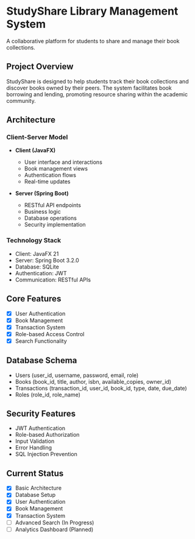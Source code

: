 # StudyShare Library Management System

A collaborative platform for students to share and manage their book collections.

## Project Overview
StudyShare is designed to help students track their book collections and discover books owned by their peers. The system facilitates book borrowing and lending, promoting resource sharing within the academic community.

## Architecture
### Client-Server Model
- **Client (JavaFX)**
  - User interface and interactions
  - Book management views
  - Authentication flows
  - Real-time updates

- **Server (Spring Boot)**
  - RESTful API endpoints
  - Business logic
  - Database operations
  - Security implementation

### Technology Stack
- Client: JavaFX 21
- Server: Spring Boot 3.2.0
- Database: SQLite
- Authentication: JWT
- Communication: RESTful APIs

## Core Features
- [x] User Authentication
- [x] Book Management
- [x] Transaction System
- [x] Role-based Access Control
- [x] Search Functionality

## Database Schema
- Users (user_id, username, password, email, role)
- Books (book_id, title, author, isbn, available_copies, owner_id)
- Transactions (transaction_id, user_id, book_id, type, date, due_date)
- Roles (role_id, role_name)

## Security Features
- JWT Authentication
- Role-based Authorization
- Input Validation
- Error Handling
- SQL Injection Prevention

## Current Status
- [x] Basic Architecture
- [x] Database Setup
- [x] User Authentication
- [x] Book Management
- [x] Transaction System
- [ ] Advanced Search (In Progress)
- [ ] Analytics Dashboard (Planned)